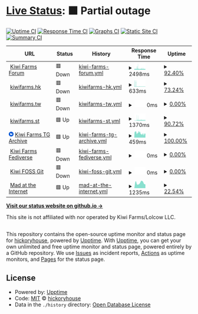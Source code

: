 # [Live Status](https://hickoryhouse.github.io/kf): <!--live status--> **🟧 Partial outage**

[![Uptime CI](https://github.com/hickoryhouse/kf/workflows/Uptime%20CI/badge.svg)](https://github.com/hickoryhouse/kf/actions?query=workflow%3A%22Uptime+CI%22)
[![Response Time CI](https://github.com/hickoryhouse/kf/workflows/Response%20Time%20CI/badge.svg)](https://github.com/hickoryhouse/kf/actions?query=workflow%3A%22Response+Time+CI%22)
[![Graphs CI](https://github.com/hickoryhouse/kf/workflows/Graphs%20CI/badge.svg)](https://github.com/hickoryhouse/kf/actions?query=workflow%3A%22Graphs+CI%22)
[![Static Site CI](https://github.com/hickoryhouse/kf/workflows/Static%20Site%20CI/badge.svg)](https://github.com/hickoryhouse/kf/actions?query=workflow%3A%22Static+Site+CI%22)
[![Summary CI](https://github.com/hickoryhouse/kf/workflows/Summary%20CI/badge.svg)](https://github.com/hickoryhouse/kf/actions?query=workflow%3A%22Summary+CI%22)

<!--start: status pages-->
<!-- This summary is generated by Upptime (https://github.com/upptime/upptime) -->
<!-- Do not edit this manually, your changes will be overwritten -->
<!-- prettier-ignore -->
| URL | Status | History | Response Time | Uptime |
| --- | ------ | ------- | ------------- | ------ |
| <img alt="" src="https://raw.githubusercontent.com/hickoryhouse/kf/master/assets/favicon.ico" height="13"> [Kiwi Farms Forum](https://kiwifarms.net) | 🟥 Down | [kiwi-farms-forum.yml](https://github.com/hickoryhouse/kf/commits/HEAD/history/kiwi-farms-forum.yml) | <details><summary><img alt="Response time graph" src="./graphs/kiwi-farms-forum/response-time-week.png" height="20"> 2498ms</summary><br><a href="https://hickoryhouse.github.io/kf/history/kiwi-farms-forum"><img alt="Response time 1825" src="https://img.shields.io/endpoint?url=https%3A%2F%2Fraw.githubusercontent.com%2Fhickoryhouse%2Fkf%2FHEAD%2Fapi%2Fkiwi-farms-forum%2Fresponse-time.json"></a><br><a href="https://hickoryhouse.github.io/kf/history/kiwi-farms-forum"><img alt="24-hour response time 2135" src="https://img.shields.io/endpoint?url=https%3A%2F%2Fraw.githubusercontent.com%2Fhickoryhouse%2Fkf%2FHEAD%2Fapi%2Fkiwi-farms-forum%2Fresponse-time-day.json"></a><br><a href="https://hickoryhouse.github.io/kf/history/kiwi-farms-forum"><img alt="7-day response time 2498" src="https://img.shields.io/endpoint?url=https%3A%2F%2Fraw.githubusercontent.com%2Fhickoryhouse%2Fkf%2FHEAD%2Fapi%2Fkiwi-farms-forum%2Fresponse-time-week.json"></a><br><a href="https://hickoryhouse.github.io/kf/history/kiwi-farms-forum"><img alt="30-day response time 2624" src="https://img.shields.io/endpoint?url=https%3A%2F%2Fraw.githubusercontent.com%2Fhickoryhouse%2Fkf%2FHEAD%2Fapi%2Fkiwi-farms-forum%2Fresponse-time-month.json"></a><br><a href="https://hickoryhouse.github.io/kf/history/kiwi-farms-forum"><img alt="1-year response time 1638" src="https://img.shields.io/endpoint?url=https%3A%2F%2Fraw.githubusercontent.com%2Fhickoryhouse%2Fkf%2FHEAD%2Fapi%2Fkiwi-farms-forum%2Fresponse-time-year.json"></a></details> | <details><summary><a href="https://hickoryhouse.github.io/kf/history/kiwi-farms-forum">92.40%</a></summary><a href="https://hickoryhouse.github.io/kf/history/kiwi-farms-forum"><img alt="All-time uptime 99.29%" src="https://img.shields.io/endpoint?url=https%3A%2F%2Fraw.githubusercontent.com%2Fhickoryhouse%2Fkf%2FHEAD%2Fapi%2Fkiwi-farms-forum%2Fuptime.json"></a><br><a href="https://hickoryhouse.github.io/kf/history/kiwi-farms-forum"><img alt="24-hour uptime 98.71%" src="https://img.shields.io/endpoint?url=https%3A%2F%2Fraw.githubusercontent.com%2Fhickoryhouse%2Fkf%2FHEAD%2Fapi%2Fkiwi-farms-forum%2Fuptime-day.json"></a><br><a href="https://hickoryhouse.github.io/kf/history/kiwi-farms-forum"><img alt="7-day uptime 92.40%" src="https://img.shields.io/endpoint?url=https%3A%2F%2Fraw.githubusercontent.com%2Fhickoryhouse%2Fkf%2FHEAD%2Fapi%2Fkiwi-farms-forum%2Fuptime-week.json"></a><br><a href="https://hickoryhouse.github.io/kf/history/kiwi-farms-forum"><img alt="30-day uptime 89.66%" src="https://img.shields.io/endpoint?url=https%3A%2F%2Fraw.githubusercontent.com%2Fhickoryhouse%2Fkf%2FHEAD%2Fapi%2Fkiwi-farms-forum%2Fuptime-month.json"></a><br><a href="https://hickoryhouse.github.io/kf/history/kiwi-farms-forum"><img alt="1-year uptime 99.14%" src="https://img.shields.io/endpoint?url=https%3A%2F%2Fraw.githubusercontent.com%2Fhickoryhouse%2Fkf%2FHEAD%2Fapi%2Fkiwi-farms-forum%2Fuptime-year.json"></a></details>
| <img alt="" src="https://raw.githubusercontent.com/hickoryhouse/kf/master/assets/favicon.ico" height="13"> [kiwifarms.hk](https://kiwifarms.hk) | 🟥 Down | [kiwifarms-hk.yml](https://github.com/hickoryhouse/kf/commits/HEAD/history/kiwifarms-hk.yml) | <details><summary><img alt="Response time graph" src="./graphs/kiwifarms-hk/response-time-week.png" height="20"> 633ms</summary><br><a href="https://hickoryhouse.github.io/kf/history/kiwifarms-hk"><img alt="Response time 476" src="https://img.shields.io/endpoint?url=https%3A%2F%2Fraw.githubusercontent.com%2Fhickoryhouse%2Fkf%2FHEAD%2Fapi%2Fkiwifarms-hk%2Fresponse-time.json"></a><br><a href="https://hickoryhouse.github.io/kf/history/kiwifarms-hk"><img alt="24-hour response time 285" src="https://img.shields.io/endpoint?url=https%3A%2F%2Fraw.githubusercontent.com%2Fhickoryhouse%2Fkf%2FHEAD%2Fapi%2Fkiwifarms-hk%2Fresponse-time-day.json"></a><br><a href="https://hickoryhouse.github.io/kf/history/kiwifarms-hk"><img alt="7-day response time 633" src="https://img.shields.io/endpoint?url=https%3A%2F%2Fraw.githubusercontent.com%2Fhickoryhouse%2Fkf%2FHEAD%2Fapi%2Fkiwifarms-hk%2Fresponse-time-week.json"></a><br><a href="https://hickoryhouse.github.io/kf/history/kiwifarms-hk"><img alt="30-day response time 476" src="https://img.shields.io/endpoint?url=https%3A%2F%2Fraw.githubusercontent.com%2Fhickoryhouse%2Fkf%2FHEAD%2Fapi%2Fkiwifarms-hk%2Fresponse-time-month.json"></a><br><a href="https://hickoryhouse.github.io/kf/history/kiwifarms-hk"><img alt="1-year response time 476" src="https://img.shields.io/endpoint?url=https%3A%2F%2Fraw.githubusercontent.com%2Fhickoryhouse%2Fkf%2FHEAD%2Fapi%2Fkiwifarms-hk%2Fresponse-time-year.json"></a></details> | <details><summary><a href="https://hickoryhouse.github.io/kf/history/kiwifarms-hk">73.24%</a></summary><a href="https://hickoryhouse.github.io/kf/history/kiwifarms-hk"><img alt="All-time uptime 77.38%" src="https://img.shields.io/endpoint?url=https%3A%2F%2Fraw.githubusercontent.com%2Fhickoryhouse%2Fkf%2FHEAD%2Fapi%2Fkiwifarms-hk%2Fuptime.json"></a><br><a href="https://hickoryhouse.github.io/kf/history/kiwifarms-hk"><img alt="24-hour uptime 98.77%" src="https://img.shields.io/endpoint?url=https%3A%2F%2Fraw.githubusercontent.com%2Fhickoryhouse%2Fkf%2FHEAD%2Fapi%2Fkiwifarms-hk%2Fuptime-day.json"></a><br><a href="https://hickoryhouse.github.io/kf/history/kiwifarms-hk"><img alt="7-day uptime 73.24%" src="https://img.shields.io/endpoint?url=https%3A%2F%2Fraw.githubusercontent.com%2Fhickoryhouse%2Fkf%2FHEAD%2Fapi%2Fkiwifarms-hk%2Fuptime-week.json"></a><br><a href="https://hickoryhouse.github.io/kf/history/kiwifarms-hk"><img alt="30-day uptime 77.38%" src="https://img.shields.io/endpoint?url=https%3A%2F%2Fraw.githubusercontent.com%2Fhickoryhouse%2Fkf%2FHEAD%2Fapi%2Fkiwifarms-hk%2Fuptime-month.json"></a><br><a href="https://hickoryhouse.github.io/kf/history/kiwifarms-hk"><img alt="1-year uptime 77.38%" src="https://img.shields.io/endpoint?url=https%3A%2F%2Fraw.githubusercontent.com%2Fhickoryhouse%2Fkf%2FHEAD%2Fapi%2Fkiwifarms-hk%2Fuptime-year.json"></a></details>
| <img alt="" src="https://raw.githubusercontent.com/hickoryhouse/kf/master/assets/favicon.ico" height="13"> [kiwifarms.tw](https://kiwifarms.tw) | 🟥 Down | [kiwifarms-tw.yml](https://github.com/hickoryhouse/kf/commits/HEAD/history/kiwifarms-tw.yml) | <details><summary><img alt="Response time graph" src="./graphs/kiwifarms-tw/response-time-week.png" height="20"> 0ms</summary><br><a href="https://hickoryhouse.github.io/kf/history/kiwifarms-tw"><img alt="Response time 1516" src="https://img.shields.io/endpoint?url=https%3A%2F%2Fraw.githubusercontent.com%2Fhickoryhouse%2Fkf%2FHEAD%2Fapi%2Fkiwifarms-tw%2Fresponse-time.json"></a><br><a href="https://hickoryhouse.github.io/kf/history/kiwifarms-tw"><img alt="24-hour response time 0" src="https://img.shields.io/endpoint?url=https%3A%2F%2Fraw.githubusercontent.com%2Fhickoryhouse%2Fkf%2FHEAD%2Fapi%2Fkiwifarms-tw%2Fresponse-time-day.json"></a><br><a href="https://hickoryhouse.github.io/kf/history/kiwifarms-tw"><img alt="7-day response time 0" src="https://img.shields.io/endpoint?url=https%3A%2F%2Fraw.githubusercontent.com%2Fhickoryhouse%2Fkf%2FHEAD%2Fapi%2Fkiwifarms-tw%2Fresponse-time-week.json"></a><br><a href="https://hickoryhouse.github.io/kf/history/kiwifarms-tw"><img alt="30-day response time 1516" src="https://img.shields.io/endpoint?url=https%3A%2F%2Fraw.githubusercontent.com%2Fhickoryhouse%2Fkf%2FHEAD%2Fapi%2Fkiwifarms-tw%2Fresponse-time-month.json"></a><br><a href="https://hickoryhouse.github.io/kf/history/kiwifarms-tw"><img alt="1-year response time 1516" src="https://img.shields.io/endpoint?url=https%3A%2F%2Fraw.githubusercontent.com%2Fhickoryhouse%2Fkf%2FHEAD%2Fapi%2Fkiwifarms-tw%2Fresponse-time-year.json"></a></details> | <details><summary><a href="https://hickoryhouse.github.io/kf/history/kiwifarms-tw">0.00%</a></summary><a href="https://hickoryhouse.github.io/kf/history/kiwifarms-tw"><img alt="All-time uptime 16.91%" src="https://img.shields.io/endpoint?url=https%3A%2F%2Fraw.githubusercontent.com%2Fhickoryhouse%2Fkf%2FHEAD%2Fapi%2Fkiwifarms-tw%2Fuptime.json"></a><br><a href="https://hickoryhouse.github.io/kf/history/kiwifarms-tw"><img alt="24-hour uptime 0.00%" src="https://img.shields.io/endpoint?url=https%3A%2F%2Fraw.githubusercontent.com%2Fhickoryhouse%2Fkf%2FHEAD%2Fapi%2Fkiwifarms-tw%2Fuptime-day.json"></a><br><a href="https://hickoryhouse.github.io/kf/history/kiwifarms-tw"><img alt="7-day uptime 0.00%" src="https://img.shields.io/endpoint?url=https%3A%2F%2Fraw.githubusercontent.com%2Fhickoryhouse%2Fkf%2FHEAD%2Fapi%2Fkiwifarms-tw%2Fuptime-week.json"></a><br><a href="https://hickoryhouse.github.io/kf/history/kiwifarms-tw"><img alt="30-day uptime 16.91%" src="https://img.shields.io/endpoint?url=https%3A%2F%2Fraw.githubusercontent.com%2Fhickoryhouse%2Fkf%2FHEAD%2Fapi%2Fkiwifarms-tw%2Fuptime-month.json"></a><br><a href="https://hickoryhouse.github.io/kf/history/kiwifarms-tw"><img alt="1-year uptime 16.91%" src="https://img.shields.io/endpoint?url=https%3A%2F%2Fraw.githubusercontent.com%2Fhickoryhouse%2Fkf%2FHEAD%2Fapi%2Fkiwifarms-tw%2Fuptime-year.json"></a></details>
| <img alt="" src="https://raw.githubusercontent.com/hickoryhouse/kf/master/assets/favicon.ico" height="13"> [kiwifarms.st](https://kiwifarms.st) | 🟩 Up | [kiwifarms-st.yml](https://github.com/hickoryhouse/kf/commits/HEAD/history/kiwifarms-st.yml) | <details><summary><img alt="Response time graph" src="./graphs/kiwifarms-st/response-time-week.png" height="20"> 1370ms</summary><br><a href="https://hickoryhouse.github.io/kf/history/kiwifarms-st"><img alt="Response time 1338" src="https://img.shields.io/endpoint?url=https%3A%2F%2Fraw.githubusercontent.com%2Fhickoryhouse%2Fkf%2FHEAD%2Fapi%2Fkiwifarms-st%2Fresponse-time.json"></a><br><a href="https://hickoryhouse.github.io/kf/history/kiwifarms-st"><img alt="24-hour response time 1469" src="https://img.shields.io/endpoint?url=https%3A%2F%2Fraw.githubusercontent.com%2Fhickoryhouse%2Fkf%2FHEAD%2Fapi%2Fkiwifarms-st%2Fresponse-time-day.json"></a><br><a href="https://hickoryhouse.github.io/kf/history/kiwifarms-st"><img alt="7-day response time 1370" src="https://img.shields.io/endpoint?url=https%3A%2F%2Fraw.githubusercontent.com%2Fhickoryhouse%2Fkf%2FHEAD%2Fapi%2Fkiwifarms-st%2Fresponse-time-week.json"></a><br><a href="https://hickoryhouse.github.io/kf/history/kiwifarms-st"><img alt="30-day response time 1503" src="https://img.shields.io/endpoint?url=https%3A%2F%2Fraw.githubusercontent.com%2Fhickoryhouse%2Fkf%2FHEAD%2Fapi%2Fkiwifarms-st%2Fresponse-time-month.json"></a><br><a href="https://hickoryhouse.github.io/kf/history/kiwifarms-st"><img alt="1-year response time 1338" src="https://img.shields.io/endpoint?url=https%3A%2F%2Fraw.githubusercontent.com%2Fhickoryhouse%2Fkf%2FHEAD%2Fapi%2Fkiwifarms-st%2Fresponse-time-year.json"></a></details> | <details><summary><a href="https://hickoryhouse.github.io/kf/history/kiwifarms-st">90.72%</a></summary><a href="https://hickoryhouse.github.io/kf/history/kiwifarms-st"><img alt="All-time uptime 98.59%" src="https://img.shields.io/endpoint?url=https%3A%2F%2Fraw.githubusercontent.com%2Fhickoryhouse%2Fkf%2FHEAD%2Fapi%2Fkiwifarms-st%2Fuptime.json"></a><br><a href="https://hickoryhouse.github.io/kf/history/kiwifarms-st"><img alt="24-hour uptime 92.07%" src="https://img.shields.io/endpoint?url=https%3A%2F%2Fraw.githubusercontent.com%2Fhickoryhouse%2Fkf%2FHEAD%2Fapi%2Fkiwifarms-st%2Fuptime-day.json"></a><br><a href="https://hickoryhouse.github.io/kf/history/kiwifarms-st"><img alt="7-day uptime 90.72%" src="https://img.shields.io/endpoint?url=https%3A%2F%2Fraw.githubusercontent.com%2Fhickoryhouse%2Fkf%2FHEAD%2Fapi%2Fkiwifarms-st%2Fuptime-week.json"></a><br><a href="https://hickoryhouse.github.io/kf/history/kiwifarms-st"><img alt="30-day uptime 93.80%" src="https://img.shields.io/endpoint?url=https%3A%2F%2Fraw.githubusercontent.com%2Fhickoryhouse%2Fkf%2FHEAD%2Fapi%2Fkiwifarms-st%2Fuptime-month.json"></a><br><a href="https://hickoryhouse.github.io/kf/history/kiwifarms-st"><img alt="1-year uptime 98.59%" src="https://img.shields.io/endpoint?url=https%3A%2F%2Fraw.githubusercontent.com%2Fhickoryhouse%2Fkf%2FHEAD%2Fapi%2Fkiwifarms-st%2Fuptime-year.json"></a></details>
| <img alt="" src="https://raw.githubusercontent.com/hickoryhouse/kf/master/assets/tg-favicon.png" height="13"> [Kiwi Farms TG Archive](https://tg.josh.rs/) | 🟩 Up | [kiwi-farms-tg-archive.yml](https://github.com/hickoryhouse/kf/commits/HEAD/history/kiwi-farms-tg-archive.yml) | <details><summary><img alt="Response time graph" src="./graphs/kiwi-farms-tg-archive/response-time-week.png" height="20"> 459ms</summary><br><a href="https://hickoryhouse.github.io/kf/history/kiwi-farms-tg-archive"><img alt="Response time 456" src="https://img.shields.io/endpoint?url=https%3A%2F%2Fraw.githubusercontent.com%2Fhickoryhouse%2Fkf%2FHEAD%2Fapi%2Fkiwi-farms-tg-archive%2Fresponse-time.json"></a><br><a href="https://hickoryhouse.github.io/kf/history/kiwi-farms-tg-archive"><img alt="24-hour response time 402" src="https://img.shields.io/endpoint?url=https%3A%2F%2Fraw.githubusercontent.com%2Fhickoryhouse%2Fkf%2FHEAD%2Fapi%2Fkiwi-farms-tg-archive%2Fresponse-time-day.json"></a><br><a href="https://hickoryhouse.github.io/kf/history/kiwi-farms-tg-archive"><img alt="7-day response time 459" src="https://img.shields.io/endpoint?url=https%3A%2F%2Fraw.githubusercontent.com%2Fhickoryhouse%2Fkf%2FHEAD%2Fapi%2Fkiwi-farms-tg-archive%2Fresponse-time-week.json"></a><br><a href="https://hickoryhouse.github.io/kf/history/kiwi-farms-tg-archive"><img alt="30-day response time 444" src="https://img.shields.io/endpoint?url=https%3A%2F%2Fraw.githubusercontent.com%2Fhickoryhouse%2Fkf%2FHEAD%2Fapi%2Fkiwi-farms-tg-archive%2Fresponse-time-month.json"></a><br><a href="https://hickoryhouse.github.io/kf/history/kiwi-farms-tg-archive"><img alt="1-year response time 456" src="https://img.shields.io/endpoint?url=https%3A%2F%2Fraw.githubusercontent.com%2Fhickoryhouse%2Fkf%2FHEAD%2Fapi%2Fkiwi-farms-tg-archive%2Fresponse-time-year.json"></a></details> | <details><summary><a href="https://hickoryhouse.github.io/kf/history/kiwi-farms-tg-archive">100.00%</a></summary><a href="https://hickoryhouse.github.io/kf/history/kiwi-farms-tg-archive"><img alt="All-time uptime 98.44%" src="https://img.shields.io/endpoint?url=https%3A%2F%2Fraw.githubusercontent.com%2Fhickoryhouse%2Fkf%2FHEAD%2Fapi%2Fkiwi-farms-tg-archive%2Fuptime.json"></a><br><a href="https://hickoryhouse.github.io/kf/history/kiwi-farms-tg-archive"><img alt="24-hour uptime 100.00%" src="https://img.shields.io/endpoint?url=https%3A%2F%2Fraw.githubusercontent.com%2Fhickoryhouse%2Fkf%2FHEAD%2Fapi%2Fkiwi-farms-tg-archive%2Fuptime-day.json"></a><br><a href="https://hickoryhouse.github.io/kf/history/kiwi-farms-tg-archive"><img alt="7-day uptime 100.00%" src="https://img.shields.io/endpoint?url=https%3A%2F%2Fraw.githubusercontent.com%2Fhickoryhouse%2Fkf%2FHEAD%2Fapi%2Fkiwi-farms-tg-archive%2Fuptime-week.json"></a><br><a href="https://hickoryhouse.github.io/kf/history/kiwi-farms-tg-archive"><img alt="30-day uptime 91.56%" src="https://img.shields.io/endpoint?url=https%3A%2F%2Fraw.githubusercontent.com%2Fhickoryhouse%2Fkf%2FHEAD%2Fapi%2Fkiwi-farms-tg-archive%2Fuptime-month.json"></a><br><a href="https://hickoryhouse.github.io/kf/history/kiwi-farms-tg-archive"><img alt="1-year uptime 98.44%" src="https://img.shields.io/endpoint?url=https%3A%2F%2Fraw.githubusercontent.com%2Fhickoryhouse%2Fkf%2FHEAD%2Fapi%2Fkiwi-farms-tg-archive%2Fuptime-year.json"></a></details>
| <img alt="" src="https://icons.duckduckgo.com/ip3/kiwifarms.cc.ico" height="13"> [Kiwi Farms Fediverse](https://kiwifarms.cc) | 🟥 Down | [kiwi-farms-fediverse.yml](https://github.com/hickoryhouse/kf/commits/HEAD/history/kiwi-farms-fediverse.yml) | <details><summary><img alt="Response time graph" src="./graphs/kiwi-farms-fediverse/response-time-week.png" height="20"> 0ms</summary><br><a href="https://hickoryhouse.github.io/kf/history/kiwi-farms-fediverse"><img alt="Response time 2505" src="https://img.shields.io/endpoint?url=https%3A%2F%2Fraw.githubusercontent.com%2Fhickoryhouse%2Fkf%2FHEAD%2Fapi%2Fkiwi-farms-fediverse%2Fresponse-time.json"></a><br><a href="https://hickoryhouse.github.io/kf/history/kiwi-farms-fediverse"><img alt="24-hour response time 0" src="https://img.shields.io/endpoint?url=https%3A%2F%2Fraw.githubusercontent.com%2Fhickoryhouse%2Fkf%2FHEAD%2Fapi%2Fkiwi-farms-fediverse%2Fresponse-time-day.json"></a><br><a href="https://hickoryhouse.github.io/kf/history/kiwi-farms-fediverse"><img alt="7-day response time 0" src="https://img.shields.io/endpoint?url=https%3A%2F%2Fraw.githubusercontent.com%2Fhickoryhouse%2Fkf%2FHEAD%2Fapi%2Fkiwi-farms-fediverse%2Fresponse-time-week.json"></a><br><a href="https://hickoryhouse.github.io/kf/history/kiwi-farms-fediverse"><img alt="30-day response time 0" src="https://img.shields.io/endpoint?url=https%3A%2F%2Fraw.githubusercontent.com%2Fhickoryhouse%2Fkf%2FHEAD%2Fapi%2Fkiwi-farms-fediverse%2Fresponse-time-month.json"></a><br><a href="https://hickoryhouse.github.io/kf/history/kiwi-farms-fediverse"><img alt="1-year response time 2505" src="https://img.shields.io/endpoint?url=https%3A%2F%2Fraw.githubusercontent.com%2Fhickoryhouse%2Fkf%2FHEAD%2Fapi%2Fkiwi-farms-fediverse%2Fresponse-time-year.json"></a></details> | <details><summary><a href="https://hickoryhouse.github.io/kf/history/kiwi-farms-fediverse">0.00%</a></summary><a href="https://hickoryhouse.github.io/kf/history/kiwi-farms-fediverse"><img alt="All-time uptime 6.09%" src="https://img.shields.io/endpoint?url=https%3A%2F%2Fraw.githubusercontent.com%2Fhickoryhouse%2Fkf%2FHEAD%2Fapi%2Fkiwi-farms-fediverse%2Fuptime.json"></a><br><a href="https://hickoryhouse.github.io/kf/history/kiwi-farms-fediverse"><img alt="24-hour uptime 0.00%" src="https://img.shields.io/endpoint?url=https%3A%2F%2Fraw.githubusercontent.com%2Fhickoryhouse%2Fkf%2FHEAD%2Fapi%2Fkiwi-farms-fediverse%2Fuptime-day.json"></a><br><a href="https://hickoryhouse.github.io/kf/history/kiwi-farms-fediverse"><img alt="7-day uptime 0.00%" src="https://img.shields.io/endpoint?url=https%3A%2F%2Fraw.githubusercontent.com%2Fhickoryhouse%2Fkf%2FHEAD%2Fapi%2Fkiwi-farms-fediverse%2Fuptime-week.json"></a><br><a href="https://hickoryhouse.github.io/kf/history/kiwi-farms-fediverse"><img alt="30-day uptime 0.00%" src="https://img.shields.io/endpoint?url=https%3A%2F%2Fraw.githubusercontent.com%2Fhickoryhouse%2Fkf%2FHEAD%2Fapi%2Fkiwi-farms-fediverse%2Fuptime-month.json"></a><br><a href="https://hickoryhouse.github.io/kf/history/kiwi-farms-fediverse"><img alt="1-year uptime 6.04%" src="https://img.shields.io/endpoint?url=https%3A%2F%2Fraw.githubusercontent.com%2Fhickoryhouse%2Fkf%2FHEAD%2Fapi%2Fkiwi-farms-fediverse%2Fuptime-year.json"></a></details>
| <img alt="" src="https://icons.duckduckgo.com/ip3/git.kiwifarms.net.ico" height="13"> [Kiwi FOSS Git](https://git.kiwifarms.net) | 🟥 Down | [kiwi-foss-git.yml](https://github.com/hickoryhouse/kf/commits/HEAD/history/kiwi-foss-git.yml) | <details><summary><img alt="Response time graph" src="./graphs/kiwi-foss-git/response-time-week.png" height="20"> 0ms</summary><br><a href="https://hickoryhouse.github.io/kf/history/kiwi-foss-git"><img alt="Response time 511" src="https://img.shields.io/endpoint?url=https%3A%2F%2Fraw.githubusercontent.com%2Fhickoryhouse%2Fkf%2FHEAD%2Fapi%2Fkiwi-foss-git%2Fresponse-time.json"></a><br><a href="https://hickoryhouse.github.io/kf/history/kiwi-foss-git"><img alt="24-hour response time 0" src="https://img.shields.io/endpoint?url=https%3A%2F%2Fraw.githubusercontent.com%2Fhickoryhouse%2Fkf%2FHEAD%2Fapi%2Fkiwi-foss-git%2Fresponse-time-day.json"></a><br><a href="https://hickoryhouse.github.io/kf/history/kiwi-foss-git"><img alt="7-day response time 0" src="https://img.shields.io/endpoint?url=https%3A%2F%2Fraw.githubusercontent.com%2Fhickoryhouse%2Fkf%2FHEAD%2Fapi%2Fkiwi-foss-git%2Fresponse-time-week.json"></a><br><a href="https://hickoryhouse.github.io/kf/history/kiwi-foss-git"><img alt="30-day response time 0" src="https://img.shields.io/endpoint?url=https%3A%2F%2Fraw.githubusercontent.com%2Fhickoryhouse%2Fkf%2FHEAD%2Fapi%2Fkiwi-foss-git%2Fresponse-time-month.json"></a><br><a href="https://hickoryhouse.github.io/kf/history/kiwi-foss-git"><img alt="1-year response time 511" src="https://img.shields.io/endpoint?url=https%3A%2F%2Fraw.githubusercontent.com%2Fhickoryhouse%2Fkf%2FHEAD%2Fapi%2Fkiwi-foss-git%2Fresponse-time-year.json"></a></details> | <details><summary><a href="https://hickoryhouse.github.io/kf/history/kiwi-foss-git">0.00%</a></summary><a href="https://hickoryhouse.github.io/kf/history/kiwi-foss-git"><img alt="All-time uptime 5.31%" src="https://img.shields.io/endpoint?url=https%3A%2F%2Fraw.githubusercontent.com%2Fhickoryhouse%2Fkf%2FHEAD%2Fapi%2Fkiwi-foss-git%2Fuptime.json"></a><br><a href="https://hickoryhouse.github.io/kf/history/kiwi-foss-git"><img alt="24-hour uptime 0.00%" src="https://img.shields.io/endpoint?url=https%3A%2F%2Fraw.githubusercontent.com%2Fhickoryhouse%2Fkf%2FHEAD%2Fapi%2Fkiwi-foss-git%2Fuptime-day.json"></a><br><a href="https://hickoryhouse.github.io/kf/history/kiwi-foss-git"><img alt="7-day uptime 0.00%" src="https://img.shields.io/endpoint?url=https%3A%2F%2Fraw.githubusercontent.com%2Fhickoryhouse%2Fkf%2FHEAD%2Fapi%2Fkiwi-foss-git%2Fuptime-week.json"></a><br><a href="https://hickoryhouse.github.io/kf/history/kiwi-foss-git"><img alt="30-day uptime 0.00%" src="https://img.shields.io/endpoint?url=https%3A%2F%2Fraw.githubusercontent.com%2Fhickoryhouse%2Fkf%2FHEAD%2Fapi%2Fkiwi-foss-git%2Fuptime-month.json"></a><br><a href="https://hickoryhouse.github.io/kf/history/kiwi-foss-git"><img alt="1-year uptime 5.27%" src="https://img.shields.io/endpoint?url=https%3A%2F%2Fraw.githubusercontent.com%2Fhickoryhouse%2Fkf%2FHEAD%2Fapi%2Fkiwi-foss-git%2Fuptime-year.json"></a></details>
| <img alt="" src="https://icons.duckduckgo.com/ip3/madattheinternet.com.ico" height="13"> [Mad at the Internet](https://madattheinternet.com/) | 🟩 Up | [mad-at-the-internet.yml](https://github.com/hickoryhouse/kf/commits/HEAD/history/mad-at-the-internet.yml) | <details><summary><img alt="Response time graph" src="./graphs/mad-at-the-internet/response-time-week.png" height="20"> 1235ms</summary><br><a href="https://hickoryhouse.github.io/kf/history/mad-at-the-internet"><img alt="Response time 2875" src="https://img.shields.io/endpoint?url=https%3A%2F%2Fraw.githubusercontent.com%2Fhickoryhouse%2Fkf%2FHEAD%2Fapi%2Fmad-at-the-internet%2Fresponse-time.json"></a><br><a href="https://hickoryhouse.github.io/kf/history/mad-at-the-internet"><img alt="24-hour response time 1328" src="https://img.shields.io/endpoint?url=https%3A%2F%2Fraw.githubusercontent.com%2Fhickoryhouse%2Fkf%2FHEAD%2Fapi%2Fmad-at-the-internet%2Fresponse-time-day.json"></a><br><a href="https://hickoryhouse.github.io/kf/history/mad-at-the-internet"><img alt="7-day response time 1235" src="https://img.shields.io/endpoint?url=https%3A%2F%2Fraw.githubusercontent.com%2Fhickoryhouse%2Fkf%2FHEAD%2Fapi%2Fmad-at-the-internet%2Fresponse-time-week.json"></a><br><a href="https://hickoryhouse.github.io/kf/history/mad-at-the-internet"><img alt="30-day response time 3587" src="https://img.shields.io/endpoint?url=https%3A%2F%2Fraw.githubusercontent.com%2Fhickoryhouse%2Fkf%2FHEAD%2Fapi%2Fmad-at-the-internet%2Fresponse-time-month.json"></a><br><a href="https://hickoryhouse.github.io/kf/history/mad-at-the-internet"><img alt="1-year response time 2875" src="https://img.shields.io/endpoint?url=https%3A%2F%2Fraw.githubusercontent.com%2Fhickoryhouse%2Fkf%2FHEAD%2Fapi%2Fmad-at-the-internet%2Fresponse-time-year.json"></a></details> | <details><summary><a href="https://hickoryhouse.github.io/kf/history/mad-at-the-internet">22.54%</a></summary><a href="https://hickoryhouse.github.io/kf/history/mad-at-the-internet"><img alt="All-time uptime 70.21%" src="https://img.shields.io/endpoint?url=https%3A%2F%2Fraw.githubusercontent.com%2Fhickoryhouse%2Fkf%2FHEAD%2Fapi%2Fmad-at-the-internet%2Fuptime.json"></a><br><a href="https://hickoryhouse.github.io/kf/history/mad-at-the-internet"><img alt="24-hour uptime 100.00%" src="https://img.shields.io/endpoint?url=https%3A%2F%2Fraw.githubusercontent.com%2Fhickoryhouse%2Fkf%2FHEAD%2Fapi%2Fmad-at-the-internet%2Fuptime-day.json"></a><br><a href="https://hickoryhouse.github.io/kf/history/mad-at-the-internet"><img alt="7-day uptime 22.54%" src="https://img.shields.io/endpoint?url=https%3A%2F%2Fraw.githubusercontent.com%2Fhickoryhouse%2Fkf%2FHEAD%2Fapi%2Fmad-at-the-internet%2Fuptime-week.json"></a><br><a href="https://hickoryhouse.github.io/kf/history/mad-at-the-internet"><img alt="30-day uptime 41.79%" src="https://img.shields.io/endpoint?url=https%3A%2F%2Fraw.githubusercontent.com%2Fhickoryhouse%2Fkf%2FHEAD%2Fapi%2Fmad-at-the-internet%2Fuptime-month.json"></a><br><a href="https://hickoryhouse.github.io/kf/history/mad-at-the-internet"><img alt="1-year uptime 70.21%" src="https://img.shields.io/endpoint?url=https%3A%2F%2Fraw.githubusercontent.com%2Fhickoryhouse%2Fkf%2FHEAD%2Fapi%2Fmad-at-the-internet%2Fuptime-year.json"></a></details>

<!--end: status pages-->

[**Visit our status website on github.io →**](https://hickoryhouse.github.io/kf/)

This site is not affiliated with nor operated by Kiwi Farms/Lolcow LLC.

##

This repository contains the open-source uptime monitor and status page for [hickoryhouse](https://hickoryhouse.github.io/kf), powered by [Upptime](https://github.com/upptime/upptime). With [Upptime](https://upptime.js.org), you can get your own unlimited and free uptime monitor and status page, powered entirely by a GitHub repository. We use [Issues](https://github.com/hickoryhouse/kf/issues) as incident reports, [Actions](https://github.com/hickoryhouse/kf/actions) as uptime monitors, and [Pages](https://hickoryhouse.github.io/kf) for the status page.

## License

- Powered by: [Upptime](https://github.com/upptime/upptime)
- Code: [MIT](./LICENSE) © [hickoryhouse](https://hickoryhouse.github.io/kf)
- Data in the `./history` directory: [Open Database License](https://opendatacommons.org/licenses/odbl/1-0/)
